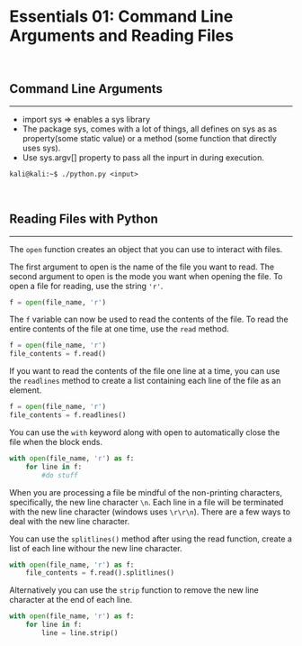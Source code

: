 # Essentials 01: Command Line Arguments and Reading Files
<br>

## Command Line Arguments
---
- import sys => enables a sys library
- The package sys, comes with a lot of things, all defines on sys as as property(some static value) or a method (some function that directly uses sys).
- Use sys.argv[] property to pass all the inpurt in during execution.
```console
kali@kali:~$ ./python.py <input>
```
<br>

## Reading Files with Python
---
The `open` function creates an object that you can use to interact with files.

The first argument to open is the name of the file you want to read. The second argument to open is the mode you want when opening the file.
To open a file for reading, use the string `'r'`.
```python
f = open(file_name, 'r')
```
The `f` variable can now be used to read the contents of the file. To read the entire contents of the file at one time, use the `read` method.
```python
f = open(file_name, 'r')
file_contents = f.read()
```
If you want to read the contents of the file one line at a time, you can use the `readlines` method to create a list containing each line of the file as an element.
```python
f = open(file_name, 'r')
file_contents = f.readlines()
```
You can use the `with` keyword along with open to automatically close the file when the block ends.
```python
with open(file_name, 'r') as f:
    for line in f:
        #do stuff
```
When you are processing a file be mindful of the non-printing characters, specifically, the new line character `\n`. Each line in a file will be terminated with the new line character (windows uses `\r\r\n`). There are a few ways to deal with the new line character.

You can use the `splitlines()` method after using the read function, create a list of each line withour the new line character.
```python
with open(file_name, 'r') as f:
    file_contents = f.read().splitlines()
```
Alternatively you can use the `strip` function to remove the new line character at the end of each line.
```python
with open(file_name, 'r') as f:
    for line in f:
        line = line.strip()
```